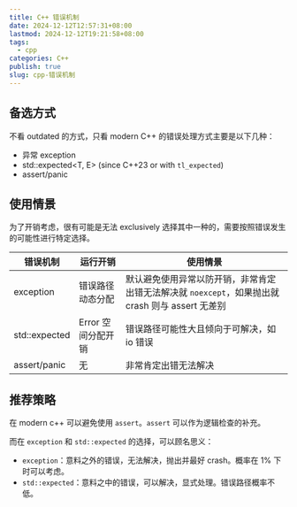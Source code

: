 ```yaml
---
title: C++ 错误机制
date: 2024-12-12T12:57:31+08:00
lastmod: 2024-12-12T19:21:58+08:00
tags:
  - cpp
categories: C++
publish: true
slug: cpp-错误机制
---
```


## 备选方式

不看 outdated 的方式，只看 modern C++ 的错误处理方式主要是以下几种：

+ 异常 exception
+ std::expected<T, E> (since C++23 or with `tl_expected`)
+ assert/panic

## 使用情景

为了开销考虑，很有可能是无法 exclusively 选择其中一种的，需要按照错误发生的可能性进行特定选择。

| 错误机制          | 运行开销         | 使用情景                                                          |
| ------------- | ------------ | ------------------------------------------------------------- |
| exception     | 错误路径动态分配     | 默认避免使用异常以防开销，非常肯定出错无法解决就 `noexcept`，如果抛出就 crash 则与 assert 无差别 |
| std::expected | Error 空间分配开销 | 错误路径可能性大且倾向于可解决，如 io 错误                                       |
| assert/panic  | 无            | 非常肯定出错无法解决                                                    |

## 推荐策略

在 modern c++ 可以避免使用 `assert`。`assert` 可以作为逻辑检查的补充。

而在 `exception` 和 `std::expected` 的选择，可以顾名思义：
+ `exception`：意料之外的错误，无法解决，抛出并最好 crash。概率在 1% 下时可以考虑。
+ `std::expected`：意料之中的错误，可以解决，显式处理。错误路径概率不低。